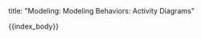 <frontmatter>
title: "Modeling: Modeling Behaviors: Activity Diagrams"
</frontmatter>

{{index_body}}
